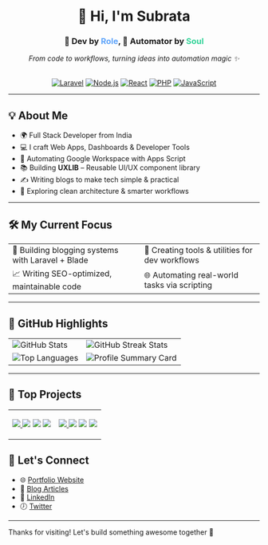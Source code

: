 <h1 align="center">👋 Hi, I'm Subrata</h1>

<div align="center">
  <h3>🧠 Dev by <span style="color:#60a5fa;">Role</span>, 🤖 Automator by <span style="color:#34d399;">Soul</span></h3>
  <em>From code to workflows, turning ideas into automation magic ✨</em>
</div>

<br>
<p align="center" style="text-decoration: none;">
  <a href="#"><img src="https://img.shields.io/badge/Laravel-E34F26?style=flat&logo=laravel&logoColor=white" alt="Laravel"/></a>
  <a href="#"><img src="https://img.shields.io/badge/Node.js-339933?style=flat&logo=node.js&logoColor=white" alt="Node.js"/></a>
  <a href="#"><img src="https://img.shields.io/badge/React-61DAFB?style=flat&logo=react&logoColor=black" alt="React"/></a>
  <a href="#"><img src="https://img.shields.io/badge/PHP-777BB4?style=flat&logo=php&logoColor=white" alt="PHP"/></a>
  <a href="#"><img src="https://img.shields.io/badge/JavaScript-F7DF1E?style=flat&logo=javascript&logoColor=black" alt="JavaScript"/></a>
</p>

---

## 💡 About Me

- 🌍 Full Stack Developer from India  
- 💻 I craft Web Apps, Dashboards & Developer Tools  
- 🤖 Automating Google Workspace with Apps Script  
- 📚 Building **UXLIB** – Reusable UI/UX component library  
- ✍️ Writing blogs to make tech simple & practical  
- 🚀 Exploring clean architecture & smarter workflows  

---

## 🛠 My Current Focus

<table>
<tr>
  <td>🔨 Building blogging systems with Laravel + Blade</td>
  <td>🧪 Creating tools & utilities for dev workflows</td>
</tr>
<tr>
  <td>📈 Writing SEO-optimized, maintainable code</td>
  <td>🌐 Automating real-world tasks via scripting</td>
</tr>
</table>

---

## 🌟 GitHub Highlights

<table>
  <tr>
    <td>
      <img src="https://github-readme-stats.vercel.app/api?username=subratapeid&show_icons=true&theme=tokyonight" alt="GitHub Stats" />
    </td>
    <td>
      <img src="https://github-readme-streak-stats.herokuapp.com/?user=subratapeid&theme=tokyonight" alt="GitHub Streak Stats" />
    </td>
  </tr>
  <tr>
    <td>
      <img src="https://github-readme-stats.vercel.app/api/top-langs/?username=subratapeid&layout=compact&theme=tokyonight" alt="Top Languages" />
    </td>
    <td>
      <img src="https://github-profile-summary-cards.vercel.app/api/cards/profile-details?username=subratapeid&theme=tokyonight&layout=compact" alt="Profile Summary Card" />
    </td>
  </tr>
</table>

---
## 🚀 Top Projects
<table>
<tr>
  <td align="center" width="50%">
    <p style="text-decoration: none;">
      <a href="https://github.com/subratapeid/uxlib">
        <img src="https://github-readme-stats.vercel.app/api/pin/?username=subratapeid&repo=uxlib&theme=radical&cache_seconds=60" />
        <a href="#"><img src="https://img.shields.io/github/stars/subratapeid/uxlib?style=social" /></a>
        <a href="#"><img src="https://img.shields.io/github/forks/subratapeid/uxlib?style=social" /></a>
        <a href="#"><img src="https://img.shields.io/github/last-commit/subratapeid/uxlib" /></a>
      </a>
    </p>
  </td>
  <td align="center" width="50%">
    <p style="text-decoration: none;">
      <a href="https://github.com/subratapeid/gMagic">
        <img src="https://github-readme-stats.vercel.app/api/pin/?username=subratapeid&repo=gMagic&theme=radical&cache_seconds=60" />
        <a href="#"><img src="https://img.shields.io/github/stars/subratapeid/gMagic?style=social" /></a>
        <a href="#"><img src="https://img.shields.io/github/forks/subratapeid/gMagic?style=social" /></a>
        <a href="#"><img src="https://img.shields.io/github/last-commit/subratapeid/gMagic" /></a>
      </a>
    </p>
  </td>
</tr>

</table>


## 👬 Let's Connect

- 🌐 [Portfolio Website](https://subratap.gitlab.io/profile/)
- 📝 [Blog Articles](https://pagelyne.com)
- 💼 [LinkedIn](#)
- 🕖 [Twitter](#)

---

Thanks for visiting! Let's build something awesome together 🚀
